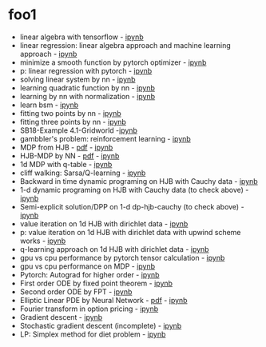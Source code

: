 # foo1

- linear algebra with tensorflow - [ipynb](src/linalg_tf.ipynb)
- linear regression: linear algebra approach and machine learning approach - [ipynb](src/linreg.ipynb)
- minimize a smooth function by pytorch optimizer - [ipynb](src/min_fun.ipynb)
- p: linear regression with pytorch - [ipynb](src/linreg_torch_v01.ipynb)
- solving linear system by nn - [ipynb](src/solve_llinear_system_nn.ipynb)
- learning quadratic function by nn - [ipynb](src/Copy_of_Copy_of_learning_quadratic_function_by_nn.ipynb)
- learning by nn with normalization - [ipynb](src/learning_quadratic_function_by_nn_normalize.ipynb)
- learn bsm - [ipynb](src/nn_learn_bsm_formula.ipynb)
- fitting two points by nn - [ipynb](src/fitting-two-pts-by-nn.ipynb)
- fitting three points by nn - [ipynb](src/fit-3-pts-by-nn.ipynb)
- SB18-Example 4.1-Gridworld -[ipynb](src/sb18-exm-4-1.ipynb)
- gambbler's problem: reinforcement learning - [ipynb](src/gambler_v01.ipynb)
- MDP from HJB - [pdf](doc/191206HJB.pdf) - [ipynb](src/hjb_mdp_05.ipynb)
- HJB-MDP by NN - [pdf](doc/191206HJB.pdf) - [ipynb](src/hjb_mdp_nn_1.ipynb)
- 1d MDP with q-table - [ipynb](src/mdp_1d_qtable.ipynb)
- cliff walking: Sarsa/Q-learning - [ipynb](src/cliff_v01.ipynb)
- Backward in time dynamic programing on HJB with Cauchy data - [ipynb](src/dp_hjb_cauchy.ipynb)
- 1-d dynamic programing on HJB with Cauchy data (to check above) - [ipynb](src/dp_hjb_cauchy_ex1d.ipynb)
- Semi-explicit solution/DPP on 1-d dp-hjb-cauchy (to check above) -[ipynb](src/dp_hjb_1d_v1.ipynb)
- value iteration on 1d HJB with dirichlet data - [ipynb](src/value_iter_dirichlet_1d_v01.ipynb)
- p: value iteration on 1d HJB with dirichlet data with upwind scheme works - [ipynb](src/value_iter_hjb_upwind.ipynb)
- q-learning approach on  1d HJB with dirichlet data - [ipynb](src/q_learning_dirichlet_1d.ipynb)
- gpu vs cpu performance by pytorch tensor calculation - [ipynb](src/gpu_vs_cpu.ipynb)
- gpu vs cpu performance on MDP - [ipynb](src/gpu2cpu.ipynb)
- Pytorch: Autograd for higher order - [ipynb](src/autograd01.ipynb)
- First order ODE by fixed point theorem - [ipynb](src/ode01.ipynb)
- Second order ODE by FPT - [ipynb](src/ode02.ipynb)
- Elliptic Linear PDE by Neural Network - [pdf](doc/191222epde.pdf) - [ipynb](src/elpde1.ipynb)
- Fourier transform in option pricing - [ipynb](src/fourier_transform_option.ipynb)
- Gradient descent - [ipynb](src/gd.ipynb)
- Stochastic gradient descent (incomplete) - [ipynb](src/sgd.ipynb)
- LP: Simplex method for diet problem - [ipynb](src/simplex_diet.ipynb)


